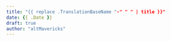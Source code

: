 ```yaml
---
title: "{{ replace .TranslationBaseName "-" " " | title }}"
date: {{ .Date }}
draft: true
author: "altMavericks"
---
```


